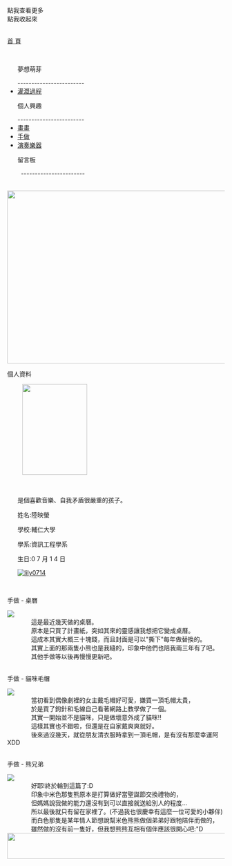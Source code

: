 <script src="https://ajax.googleapis.com/ajax/libs/jquery/3.2.1/jquery.min.js"></script>
<script type="text/javascript"> 
$(document).ready(function() { 
$(".categoryho").click(function(){
   $(".category").css({left:"-20px"});
   $(".categoryho").hide();
   $(".categoryhide").show();
});
$(".categoryhide").click(function(){
   $(".category").css({left:"-200px"});
   $(".categoryhide").hide();
   $(".categoryho").show();
});
$("#lily0714-github-io").hide();
});
</script>
<link href="https://lily0714.github.io/insidepage.css" rel="stylesheet" type="text/css" media="all">
   <body>
   <div class="categoryho">點我查看更多</div>
   <div class="categoryhide">點我收起來</div>
   <div class="category">
   <p id="cat_home"><a href="https://lily0714.github.io/">首 頁</a></p>
   <ul><p class="cat_item">夢想萌芽</p>
------------------------
   <li class="cat_inin"><a href="https://lily0714.github.io/dreamstory">灌溉過程</a></li>
   </ul>
   <ul><p class="cat_item">個人興趣</p>
   ------------------------
   <li class="cat_inin"><a href="https://lily0714.github.io/interest/draw">畫畫</a></li>
   <li class="cat_inin"><a href="https://lily0714.github.io/interest/diy">手做</a></li>
   <li class="cat_inin"><a href="https://lily0714.github.io/interest/music">演奏樂器</a></li>
   </ul>
   <ul><p class="cat_item">留言板</p>
   -----------------------
   </ul>
   </div>
   <div id="bantitle">
   <img id="banner" src="http://lily0714.github.io/20170424改.jpg" width="700" height="400">
  
   </div>
   <div id="WRAPPER">
      <div id="LSIDE">
          <div id="infor">
          <p class="infortitle">個人資料</p>
          <img class="ipic" src="http://lily0714.github.io/20170628.jpg" width="150" height="210">
          <ul><br>
          <p class="icontent">是個喜歡音樂、自我矛盾很嚴重的孩子。</p>
          <p class="icontent">姓名:陸映螢</p>
          <p class="icontent">學校:輔仁大學</p>
          <p class="icontent">學系:資訊工程學系</p>
          <p class="icontent">生日:0 7 月 1 4 日</p>
          <a href="https://github.com/lily0714" target="_blank"><img class="icon" src="https://lily0714.github.io/GitHub-Mark-32px.png" alt="lily0714"></a>
          </ul>
          </div>
      </div>
      <div id="CONTENT">
         <div class="diy">
            <p class="post">手做 - 桌曆</p>
            <a href="http://lily0714.github.io/手做一.png" target="_blank"><img class="post1" src="http://lily0714.github.io/手做一.png" ></a>
            <div class="dcontent">
               這是最近幾天做的桌曆。<br>
               原本是只買了計畫紙，突如其來的靈感讓我想把它變成桌曆。<br>
               這成本其實大概三十塊錢，而且封面是可以"撕下"每年做替換的。<br>
               其實上面的那兩隻小熊也是我縫的，印象中他們也陪我兩三年有了吧。<br>
               其他手做等以後再慢慢更新吧。
            </div>
         </div>
         <div class="diy">
            <p class="post">手做 - 貓咪毛帽</p>
<a href="http://lily0714.github.io/手做二.png" target="_blank"><img class="post1" src="http://lily0714.github.io/手做二.png" ></a>
            <div class="dcontent">
               當初看到偶像劇裡的女主戴毛帽好可愛，嫌買一頂毛帽太貴，<br>
               於是買了鉤針和毛線自己看著網路上教學做了一個。<br>
               其實一開始並不是貓咪，只是做壞意外成了貓咪!!<br>
               這樣其實也不錯啦，但還是在自家戴爽爽就好。<br>
               後來過沒幾天，就從朋友清衣服時拿到一頂毛帽，是有沒有那麼幸運阿XDD
            </div>
         </div>
         <div class="diy">
            <p class="post">手做 - 熊兄弟</p>
<a href="http://lily0714.github.io/bears.png" target="_blank"><img class="post1" src="http://lily0714.github.io/bears.png" ></a>
            <div class="dcontent">
               好耶!終於輪到這篇了:D<br>
               印象中米色那隻熊原本是打算做好當聖誕節交換禮物的，<br>
               但媽媽說我做的能力還沒有到可以直接就送給別人的程度...<br>
               所以最後就只有留在家裡了。(不過我也很慶幸有這麼一位可愛的小夥伴)<br>
               而白色那隻是某年情人節想說幫米色熊熊做個弟弟好跟牠陪伴而做的，<br>
               雖然做的沒有前一隻好，但我想熊熊互相有個伴應該很開心吧:"D
            </div>
         </div>
      </div>   
   </div>
   <div id="FOOTER"> 
      <img src="http://lily0714.github.io/底.png" width="980" height="60">
   </div>
   </body>
